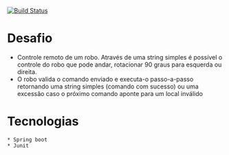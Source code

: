 [![Build Status](https://travis-ci.org/willianhol/controle-robos.svg?branch=master)](https://travis-ci.org/willianhol/controle-robos)


# Desafio
 * Controle remoto de um robo.
 Através de uma string simples é possível o controle do robo que pode andar, rotacionar 90 graus para esquerda ou direita.
 * O robo valida o comando enviado e executa-o passo-a-passo retornando uma string simples (comando com  sucesso) ou uma excessão caso o próximo comando aponte para um local inválido
 
# Tecnologias
    * Spring boot
    * Junit
    
    

    
       






	
